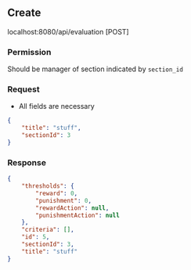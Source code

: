 Create 
----------
localhost:8080/api/evaluation [POST]


### Permission
Should be manager of section indicated by `section_id`

### Request
* All fields are necessary

```json
{
	"title": "stuff",
	"sectionId": 3
}
```

### Response
```json
{
    "thresholds": {
        "reward": 0,
        "punishment": 0,
        "rewardAction": null,
        "punishmentAction": null
    },
    "criteria": [],
    "id": 5,
    "sectionId": 3,
    "title": "stuff"
}
```
